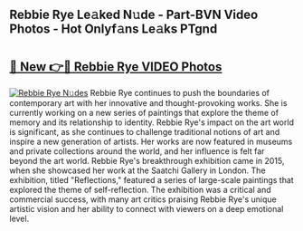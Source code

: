 ## Rebbie Rye Le𝚊ked N𝚞de - Part-BVN Video Photos - Hot Onlyf𝚊ns Le𝚊ks PTgnd

# <h2><a href="http://ab29567.deff.icu/?id=Rebbie+Rye">🔗 New 👉🔴 Rebbie Rye VIDEO Photos</a></h2>

[![Rebbie Rye N𝚞des](https://i.imgur.com/rIISA9y.gif)](http://ab29567.deff.icu/?id=Rebbie+Rye)
Rebbie Rye continues to push the boundaries of contemporary art with her innovative and thought-provoking works. She is currently working on a new series of paintings that explore the theme of memory and its relationship to identity. Rebbie Rye's impact on the art world is significant, as she continues to challenge traditional notions of art and inspire a new generation of artists. Her works are now featured in museums and private collections around the world, and her influence is felt far beyond the art world. Rebbie Rye's breakthrough exhibition came in 2015, when she showcased her work at the Saatchi Gallery in London. The exhibition, titled "Reflections," featured a series of large-scale paintings that explored the theme of self-reflection. The exhibition was a critical and commercial success, with many art critics praising Rebbie Rye's unique artistic vision and her ability to connect with viewers on a deep emotional level.
